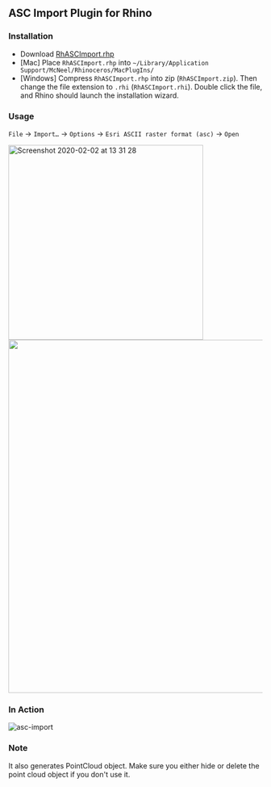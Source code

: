 ## ASC Import Plugin for Rhino

### Installation
- Download [RhASCImport.rhp](https://github.com/mnmly/RhASCImport/releases)
- [Mac] Place `RhASCImport.rhp` into `~/Library/Application Support/McNeel/Rhinoceros/MacPlugIns/`
- [Windows] Compress `RhASCImport.rhp` into zip (`RhASCImport.zip`). Then change the file extension to `.rhi` (`RhASCImport.rhi`). Double click the file, and Rhino should launch the installation wizard.

### Usage
`File` → `Import…` → `Options` → `Esri ASCII raster format (asc)` → `Open`

<img width="386" alt="Screenshot 2020-02-02 at 13 31 28" src="https://user-images.githubusercontent.com/317202/73608931-7825c500-45c0-11ea-957f-92b80c9750b8.png">
<img width="700" src="https://user-images.githubusercontent.com/317202/73612649-6c002e80-45e5-11ea-9de3-271d63a22e48.png">

### In Action
![asc-import](https://user-images.githubusercontent.com/317202/73608898-1feec300-45c0-11ea-90b3-03ca66d9c980.png)


### Note
It also generates PointCloud object. Make sure you either hide or delete the point cloud object if you don't use it.
